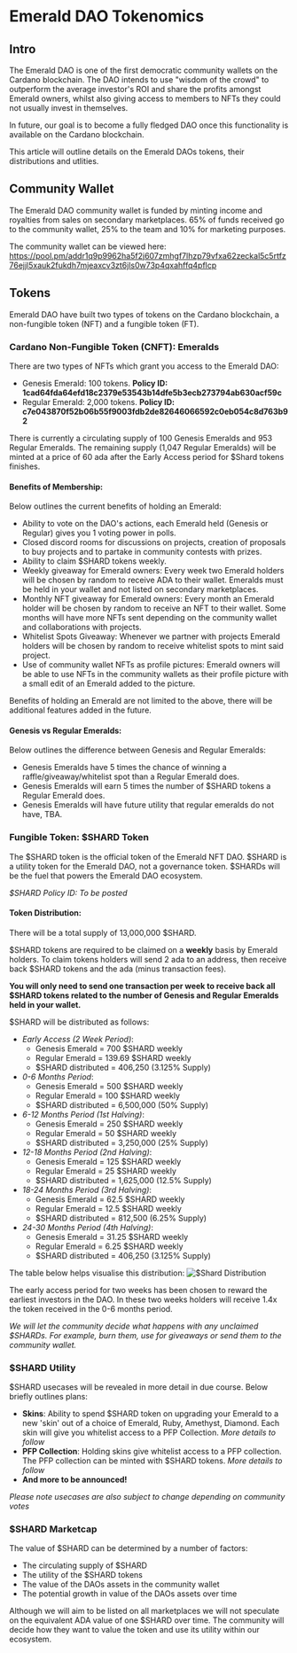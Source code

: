 # Emerald DAO Tokenomics

## Intro
The Emerald DAO is one of the first democratic community wallets on the Cardano blockchain. The DAO intends to use "wisdom of the crowd" to outperform the average investor's ROI and share the profits amongst Emerald owners, whilst also giving access to members to NFTs they could not usually invest in themselves. 

In future, our goal is to become a fully fledged DAO once this functionality is available on the Cardano blockchain.

This article will outline details on the Emerald DAOs tokens, their distributions and utlities.

## Community Wallet
The Emerald DAO community wallet is funded by minting income and royalties from sales on secondary marketplaces. 65% of funds received go to the community wallet, 25% to the team and 10% for marketing purposes.

The community wallet can be viewed here: https://pool.pm/addr1q9p9962ha5f2j607zmhgf7lhzp79vfxa62zeckal5c5rtfz76ejjl5xauk2fukdh7mjeaxcv3zt6jls0w73p4qxahffq4pflcp

## Tokens
Emerald DAO have built two types of tokens on the Cardano blockchain, a non-fungible token (NFT) and a fungible token (FT).

### Cardano Non-Fungible Token (CNFT): Emeralds
There are two types of NFTs which grant you access to the Emerald DAO:
 * Genesis Emerald: 100 tokens. **Policy ID: 1cad64fda64efd18c2379e53543b14dfe5b3ecb273794ab630acf59c**
 * Regular Emerald: 2,000 tokens.   **Policy ID: c7e043870f52b06b55f9003fdb2de82646066592c0eb054c8d763b92**

There is currently a circulating supply of 100 Genesis Emeralds and 953 Regular Emeralds. The remaining supply (1,047 Regular Emeralds) will be minted at a price of 60 ada after the Early Access period for $Shard tokens finishes.

#### Benefits of Membership:
Below outlines the current benefits of holding an Emerald:
   * Ability to vote on the DAO's actions, each Emerald held (Genesis or Regular) gives you 1 voting power in polls.
   * Closed discord rooms for discussions on projects, creation of proposals to buy projects and to partake in community contests with prizes.
   * Ability to claim $SHARD tokens weekly.
   * Weekly giveaway for Emerald owners: Every week two Emerald holders will be chosen by random to receive ADA to their wallet. Emeralds must be held in your wallet and not listed on secondary marketplaces.
   * Monthly NFT giveaway for Emerald owners: Every month an Emerald holder will be chosen by random to receive an NFT to their wallet. Some months will have more NFTs sent depending on the community wallet and collaborations with projects.
   * Whitelist Spots Giveaway: Whenever we partner with projects Emerald holders will be chosen by random to receive whitelist spots to mint said project.
   * Use of community wallet NFTs as profile pictures: Emerald owners will be able to use NFTs in the community wallets as their profile picture with a small edit of an Emerald added to the picture.

Benefits of holding an Emerald are not limited to the above, there will be additional features added in the future.

#### Genesis vs Regular Emeralds:
Below outlines the difference between Genesis and Regular Emeralds:
  * Genesis Emeralds have 5 times the chance of winning a raffle/giveaway/whitelist spot than a Regular Emerald does.
  * Genesis Emeralds will earn 5 times the number of $SHARD tokens a Regular Emerald does. 
  * Genesis Emeralds will have future utility that regular emeralds do not have, TBA.

### Fungible Token: $SHARD Token
The $SHARD token is the official token of the Emerald NFT DAO. $SHARD is a utility token for the Emerald DAO, not a governance token. $SHARDs will be the fuel that powers the Emerald DAO ecosystem.

*$SHARD Policy ID: To be posted*

#### Token Distribution:
There will be a total supply of 13,000,000 $SHARD.

$SHARD tokens are required to be claimed on a **weekly** basis by Emerald holders.
To claim tokens holders will send 2 ada to an address, then receive back $SHARD tokens and the ada (minus transaction fees).

**You will only need to send one transaction per week to receive back all $SHARD tokens related to the number of Genesis and Regular Emeralds held in your wallet.**

$SHARD will be distributed as follows:
 * *Early Access (2 Week Period)*:
    * Genesis Emerald = 700 $SHARD weekly
    * Regular Emerald = 139.69 $SHARD weekly
    * $SHARD distributed = 406,250 (3.125% Supply)
 * *0-6 Months Period*:
    * Genesis Emerald = 500 $SHARD weekly
    * Regular Emerald = 100 $SHARD weekly
    * $SHARD distributed = 6,500,000 (50% Supply)
 * *6-12 Months Period (1st Halving)*:
    * Genesis Emerald = 250 $SHARD weekly
    * Regular Emerald = 50 $SHARD weekly
    * $SHARD distributed = 3,250,000 (25% Supply)
 * *12-18 Months Period (2nd Halving)*: 
    * Genesis Emerald = 125 $SHARD weekly
    * Regular Emerald = 25 $SHARD weekly
    * $SHARD distributed = 1,625,000 (12.5% Supply)
 * *18-24 Months Period (3rd Halving)*: 
    * Genesis Emerald = 62.5 $SHARD weekly
    * Regular Emerald = 12.5 $SHARD weekly
    * $SHARD distributed = 812,500 (6.25% Supply)
 * *24-30 Months Period (4th Halving)*: 
    * Genesis Emerald = 31.25 $SHARD weekly
    * Regular Emerald = 6.25 $SHARD weekly
    * $SHARD distributed = 406,250 (3.125% Supply)

The table below helps visualise this distribution:
![$Shard Distribution](https://user-images.githubusercontent.com/99878273/155595419-705716f9-b4f7-4dab-88ac-a42b1227dc65.png)

The early access period for two weeks has been chosen to reward the earliest investors in the DAO. In these two weeks holders will receive 1.4x the token received in the 0-6 months period.

*We will let the community decide what happens with any unclaimed $SHARDs. For example, burn them, use for giveaways or send them to the community wallet.*

### $SHARD Utility
$SHARD usecases will be revealed in more detail in due course. Below briefly outlines plans:

 * **Skins**: Ability to spend $SHARD token on upgrading your Emerald to a new 'skin' out of a choice of Emerald, Ruby, Amethyst, Diamond. Each skin will give you whitelist access to a PFP Collection. *More details to follow*
 * **PFP Collection**: Holding skins give whitelist access to a PFP collection. The PFP collection can be minted with $SHARD tokens. *More details to follow*
 * **And more to be announced!**

*Please note usecases are also subject to change depending on community votes*

### $SHARD Marketcap
The value of $SHARD can be determined by a number of factors:
  * The circulating supply of $SHARD
  * The utility of the $SHARD tokens
  * The value of the DAOs assets in the community wallet
  * The potential growth in value of the DAOs assets over time

Although we will aim to be listed on all marketplaces we will not speculate on the equivalent ADA value of one $SHARD over time. The community will decide how they want to value the token and use its utility within our ecosystem.
